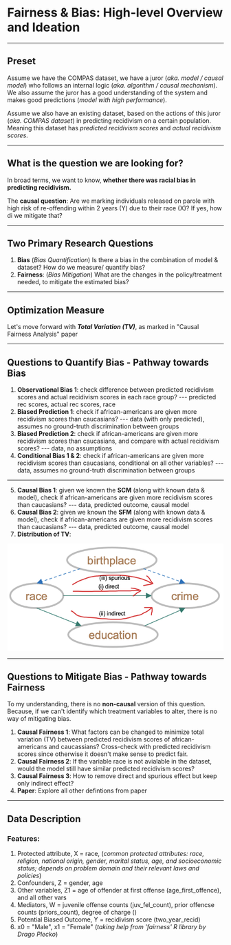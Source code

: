 # Fairness & Bias: High-level Overview and Ideation

---

## Preset

Assume we have the COMPAS dataset, we have a juror (*aka. model / causal model*) who follows an internal logic (*aka. algorithm / causal mechanism*). We also assume the juror has a good understanding of the system and makes good predictions (*model with high performance*).

Assume we also have an existing dataset, based on the actions of this juror (*aka. COMPAS dataset*) in predicting recidivism on a certain population. Meaning this dataset has *predicted recidivism scores* and *actual recidivism scores*.

---

## What is the question we are looking for?

In broad terms, we want to know, **whether there was racial bias in predicting recidivism.**

The **causal question**: Are we marking individuals released on parole with high risk of re-offending within 2 years (Y) due to their race (X)? If yes, how di we mitigate that?

---

## Two Primary Research Questions

1. **Bias** (*Bias Quantification*) Is there a bias in the combination of model & dataset? How do we measure/ quantify bias?
2. **Fairness**: (*Bias Mitigation*) What are the changes in the policy/treatment needed, to mitigate the estimated bias?

---

## Optimization Measure

Let's move forward with ***Total Variation (TV)***, as marked in "Causal Fairness Analysis" paper

---

## Questions to Quantify Bias - Pathway towards Bias

1. **Observational Bias 1**: check difference between predicted recidivism scores and actual recidivism scores in each race group? --- predicted rec scores, actual rec scores, race
2. **Biased Prediction 1**: check if african-americans are given more recidivism scores than caucasians? --- data (with only predicted), assumes no ground-truth discrimination between groups
3. **Biased Prediction 2**: check if african-americans are given more recidivism scores than caucasians, and compare with actual recidivism scores? --- data, no assumptions
4. **Conditional Bias 1 & 2**: check if african-americans are given more recidivism scores than caucasians, conditional on all other variables? --- data, assumes no ground-truth discrimination between groups
---
5. **Causal Bias 1**: given we known the **SCM** (along with known data & model), check if african-americans are given more recidivism scores than caucasians? --- data, predicted outcome, causal model
6. **Causal Bias 2**: given we known the **SFM** (along with known data & model), check if african-americans are given more recidivism scores than caucasians? --- data, predicted outcome, causal model
7. **Distribution of TV**: 

![width:200px](causal-effects-pathways.png)

---

## Questions to Mitigate Bias - Pathway towards Fairness

To my understanding, there is no **non-causal** version of this question. Because, if we can't identify which treatment variables to alter, there is no way of mitigating bias.

1. **Causal Fairness 1**: What factors can be changed to minimize total variation (TV) between predicted recidivism scores of african-americans and caucassians? Cross-check with predicted recidivism scores since otherwise it doesn't make sense to predict fair.
2. **Causal Fairness 2**: If the variable race is not avialable in the dataset, would the model still have similar predicted recidivism scores?
3. **Causal Fairness 3**: How to remove direct and spurious effect but keep only indirect effect?
4. **Paper**: Explore all other defintions from paper

---

## Data Description

### Features:

1. Protected attribute, X = race, (*common protected attributes: race, religion, national origin, gender, marital status, age, and socioeconomic status; depends on problem domain and their relevant laws and policies*)
2. Confounders, Z = gender, age
3. Other variables, Z1 = age of offender at first offense (age_first_offence), and all other vars
4. Mediators, W =  juvenile offense counts (juv_fel_count), prior offencse counts (priors_count), degree of charge ()
5. Potential Biased Outcome, Y = recidivism score (two_year_recid)
6. x0 = "Male", x1 = "Female" (*taking help from 'fairness' R library by Drago Plecko*)
